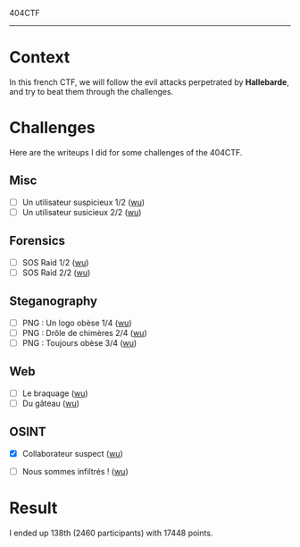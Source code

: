 404CTF

---

# Context

In this french CTF, we will follow the evil attacks perpetrated by **Hallebarde**, and try to beat them through the challenges.

# Challenges


Here are the writeups I did for some challenges of the 404CTF.

## Misc
- [ ] Un utilisateur suspicieux 1/2 ([wu](wu))
- [ ] Un utilisateur susicieux 2/2 ([wu](wu))

## Forensics
- [ ] SOS Raid 1/2 ([wu](wu))
- [ ] SOS Raid 2/2 ([wu](wu))

## Steganography
- [ ] PNG : Un logo obèse 1/4 ([wu](wu))
- [ ] PNG : Drôle de chimères 2/4 ([wu](wu))
- [ ] PNG : Toujours obèse 3/4 ([wu](wu))

## Web
- [ ] Le braquage ([wu](wu))
- [ ] Du gâteau ([wu](wu))

## OSINT
- [x] Collaborateur suspect ([wu](wu))
- [ ] Nous sommes infiltrés ! ([wu](wu))


# Result

I ended up 138th (2460 participants) with 17448 points.
